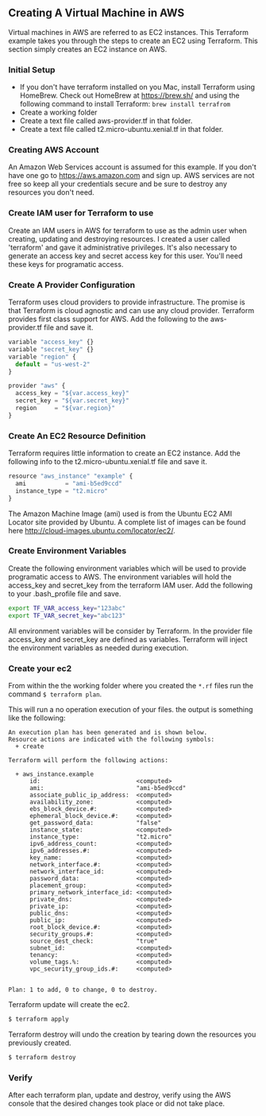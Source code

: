 ## Creating A Virtual Machine in AWS
Virtual machines in AWS are referred to as EC2 instances.  This Terraform example takes you through the steps to create an EC2 using Terraform.  This section simply creates an EC2 instance on AWS.

### Initial Setup
* If you don't have terraform installed on you Mac, install Terraform using HomeBrew.  Check out HomeBrew at <https://brew.sh/> and using the following command to install Terraform: ```brew install terrafrom```
* Create a working folder
* Create a text file called aws-provider.tf in that folder.
* Create a text file called t2.micro-ubuntu.xenial.tf in that folder.

### Creating AWS Account
An Amazon Web Services account is assumed for this example.  If you don't have one go to <https://aws.amazon.com> and sign up.  AWS services are not free so keep all your credentials secure and be sure to destroy any resources you don't need.

### Create IAM user for Terraform to use
Create an IAM users in AWS for terraform to use as the admin user when creating, updating and destroying resources.  I created a user called 'terraform' and gave it administrative privileges.  It's also necessary to generate an access key and secret access key for this user.  You'll need these keys for programatic access.

### Create A Provider Configuration
Terraform uses cloud providers to provide infrastructure.  The promise is that Terraform is cloud agnostic and can use any cloud provider.  Terraform provides first class support for AWS.  Add the following to the aws-provider.tf file and save it.
```js
variable "access_key" {}
variable "secret_key" {}
variable "region" {
  default = "us-west-2"
}

provider "aws" {
  access_key = "${var.access_key}"
  secret_key = "${var.secret_key}"
  region     = "${var.region}"
}
```
### Create An EC2 Resource Definition
Terraform requires little information to create an EC2 instance.  Add the following info to the t2.micro-ubuntu.xenial.tf file and save it.
```js
resource "aws_instance" "example" {
  ami           = "ami-b5ed9ccd"
  instance_type = "t2.micro"
}
```
The Amazon Machine Image (ami) used is from the Ubuntu EC2 AMI Locator site provided by Ubuntu.  A complete list of images can be found here <http://cloud-images.ubuntu.com/locator/ec2/>.

### Create Environment Variables
Create the following environment variables which will be used to provide programatic access to AWS.  The environment variables will hold the access_key and secret_key from the terraform IAM user.  Add the following to your .bash_profile file and save.  
```bash
export TF_VAR_access_key="123abc"
export TF_VAR_secret_key="abc123"
```
All environment variables will be consider by Terraform.  In the provider file access_key and secret_key are defined as variables.  Terraform will inject the environment variables as needed during execution.

### Create your ec2
From within the the working folder where you created the ```*.rf``` files run the command ```$ terraform plan```.

This will run a no operation execution of your files.  the output is something like the following:
```text
An execution plan has been generated and is shown below.
Resource actions are indicated with the following symbols:
  + create

Terraform will perform the following actions:

  + aws_instance.example
      id:                           <computed>
      ami:                          "ami-b5ed9ccd"
      associate_public_ip_address:  <computed>
      availability_zone:            <computed>
      ebs_block_device.#:           <computed>
      ephemeral_block_device.#:     <computed>
      get_password_data:            "false"
      instance_state:               <computed>
      instance_type:                "t2.micro"
      ipv6_address_count:           <computed>
      ipv6_addresses.#:             <computed>
      key_name:                     <computed>
      network_interface.#:          <computed>
      network_interface_id:         <computed>
      password_data:                <computed>
      placement_group:              <computed>
      primary_network_interface_id: <computed>
      private_dns:                  <computed>
      private_ip:                   <computed>
      public_dns:                   <computed>
      public_ip:                    <computed>
      root_block_device.#:          <computed>
      security_groups.#:            <computed>
      source_dest_check:            "true"
      subnet_id:                    <computed>
      tenancy:                      <computed>
      volume_tags.%:                <computed>
      vpc_security_group_ids.#:     <computed>


Plan: 1 to add, 0 to change, 0 to destroy.
```
Terraform update will create the ec2.

```bash
$ terraform apply
```

Terraform destroy will undo the creation by tearing down the resources you previously created.  
```bash
$ terraform destroy
```

### Verify
After each terraform plan, update and destroy, verify using the AWS console that the desired changes took place or did not take place.
